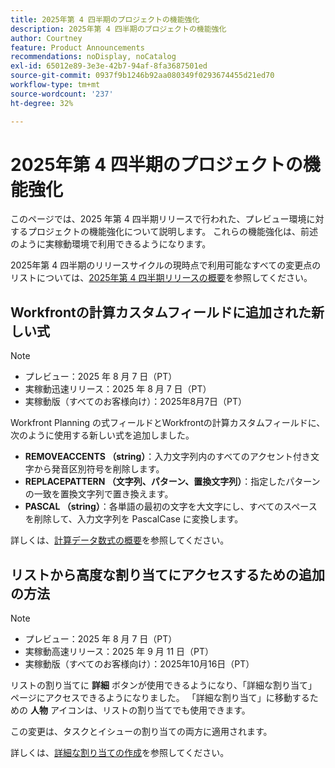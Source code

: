 ```yaml
---
title: 2025年第 4 四半期のプロジェクトの機能強化
description: 2025年第 4 四半期のプロジェクトの機能強化
author: Courtney
feature: Product Announcements
recommendations: noDisplay, noCatalog
exl-id: 65012e89-3e3e-42b7-94af-8fa3687501ed
source-git-commit: 0937f9b1246b92aa080349f0293674455d21ed70
workflow-type: tm+mt
source-wordcount: '237'
ht-degree: 32%

---
```


# 2025年第 4 四半期のプロジェクトの機能強化

このページでは、2025 年第 4 四半期リリースで行われた、プレビュー環境に対するプロジェクトの機能強化について説明します。 これらの機能強化は、前述のように実稼動環境で利用できるようになります。

2025年第 4 四半期のリリースサイクルの現時点で利用可能なすべての変更点のリストについては、[2025年第 4 四半期リリースの概要](/help/quicksilver/product-announcements/product-releases/25-q4-release-activity/25-q4-release-overview.md)を参照してください。

<!--
## Create project intake forms in Workfront

>[!NOTE]
>
>* Preview: August 21, 2025
>* Production fast release: September 11, 2025
>* Production for all customers: October 16, 2025

To make it easier to create requested projects without converting from issues, we've created Project intake forms. You can configure these intake forms with specific fields, templates, and custom forms, and set approvers for project creation. Then, when a user uses this form, the project is configured to your specifications and sent for approval.

Previously, requests were entered into Workfront as issues, which had to be converted to projects.

For information and instructions about project intake forms, see [Create project intake forms](/help/quicksilver/manage-work/requests/create-and-manage-request-queues/create-project-intake-form.md).

-->

## Workfrontの計算カスタムフィールドに追加された新しい式

>[!NOTE]
>
>* プレビュー：2025 年 8 月 7 日（PT）
>* 実稼動迅速リリース：2025 年 8 月 7 日（PT）
>* 実稼動版（すべてのお客様向け）：2025年8月7日（PT）

Workfront Planning の式フィールドとWorkfrontの計算カスタムフィールドに、次のように使用する新しい式を追加しました。

* **REMOVEACCENTS （string）**：入力文字列内のすべてのアクセント付き文字から発音区別符号を削除します。
* **REPLACEPATTERN （文字列、パターン、置換文字列）**：指定したパターンの一致を置換文字列で置き換えます。
* **PASCAL （string）**：各単語の最初の文字を大文字にし、すべてのスペースを削除して、入力文字列を PascalCase に変換します。

詳しくは、[計算データ数式の概要](/help/quicksilver/reports-and-dashboards/reports/calc-cstm-data-reports/calculated-data-expressions.md)を参照してください。

## リストから高度な割り当てにアクセスするための追加の方法

>[!NOTE]
>
>* プレビュー：2025 年 8 月 7 日（PT）
>* 実稼動高速リリース：2025 年 9 月 11 日（PT）
>* 実稼動版（すべてのお客様向け）：2025年10月16日（PT）

リストの割り当てに **詳細** ボタンが使用できるようになり、「詳細な割り当て」ページにアクセスできるようになりました。 「詳細な割り当て」に移動するための **人物** アイコンは、リストの割り当てでも使用できます。

この変更は、タスクとイシューの割り当ての両方に適用されます。

詳しくは、[詳細な割り当ての作成](/help/quicksilver/manage-work/tasks/assign-tasks/create-advanced-assignments.md)を参照してください。

